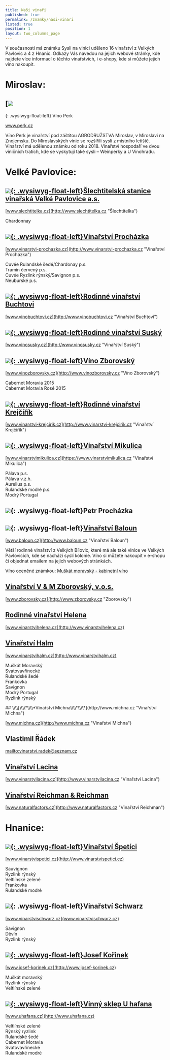 ```yaml
---
title: Naši vinaři
published: true
permalink: /znamky/nasi-vinari
listed: true
position: 1
layout: two_columns_page
---
```

V současnosti má známku Sysli na vinici uděleno 16 vinařství z Velkých
Pavlovic a 4 z Hnanic. Odkazy Vás navedou na jejich webové stránky, kde
najdete více informací o těchto vinařstvích, i e-shopy, kde si můžete
jejich víno nakoupit.

# Miroslav:

## [![](/media/img_0917_m.jpg)
{: .wysiwyg-float-left} Víno Perk

www.perk.cz

Víno Perk je vinařství pod záštitou AGRODRUŽSTVA Miroslav, v Miroslavi na Znojemsku. Do Miroslavských vinic se rozšířili sysli z místního letiště. Vinařství má udělenou známku od roku 2018. Vinařství hospodaří ve dvou viničních tratích, kde se vyskytují také sysli – Weinperky a U Vinohradu. 

<div class="clearfix"></div>

# Velké Pavlovice:

## [![](/media/IMG_2970_slechtitelka.jpg){: .wysiwyg-float-left}**Šlechtitelská stanice vinařská Velké Pavlovice a.s.**](http://www.slechtitelka.cz "Šlechtitelka")

[www.slechtitelka.cz](http://www.slechtitelka.cz "Šlechtitelka")

Chardonnay

<div class="clearfix"></div>

## [![](/media/IMG_2973_300.jpg){: .wysiwyg-float-left}**Vinařství Procházka**](http://www.vinarstvi-prochazka.cz "Vinařství Procházka")

[www.vinarstvi-prochazka.cz](http://www.vinarstvi-prochazka.cz "Vinařství Procházka")

Cuvée Rulandské šedé/Chardonay p.s.\
Tramín červený p.s.\
Cuvée Ryzlink rýnský/Savignon p.s.\
Neuburské p.s.

<div class="clearfix"></div>

## [![](/media/IMG_2981_buchtovi.jpg){: .wysiwyg-float-left}R**odinné vinařství Buchtovi**](http://www.vinobuchtovi.cz "Vinařství Buchtovi")

[www.vinobuchtovi.cz](http://www.vinobuchtovi.cz "Vinařství Buchtovi")

<div class="clearfix"></div>

## [![](/media/IMG_2986.jpg){: .wysiwyg-float-left}**Rodinné vinařství Suský**](http://www.vinosusky.cz "Vinařství Suský")

[www.vinosusky.cz](http://www.vinosusky.cz "Vinařství Suský")

<div class="clearfix"></div>

## [![](/media/IMG_2995_lzborovsky_300.jpg){: .wysiwyg-float-left}**Víno Zborovský**](http://www.vinozborovsky.cz "Víno Zborovský")

[www.vinozborovsky.cz](http://www.vinozborovsky.cz "Víno Zborovský")

Cabernet Moravia 2015\
Cabernet Moravia Rosé 2015

<div class="clearfix"></div>

## [![](/media/IMG_3007_krejcirik_a_300.jpg){: .wysiwyg-float-left}**Rodinné vinařství Krejčiřík**](http://www.vinarstvi-krejcirik.cz "Vinařství Krejčiřík")

[www.vinarstvi-krejcirik.cz](http://www.vinarstvi-krejcirik.cz "Vinařství Krejčiřík")

<div class="clearfix"></div>

## [![](/media/VP_Mikulica_IMGP9275_300.jpg){: .wysiwyg-float-left}**Vinařství Mikulica**](https://www.vinarstvimikulica.cz "Vinařství Mikulica")

[www.vinarstvimikulica.cz](https://www.vinarstvimikulica.cz "Vinařství Mikulica")

Pálava p.s.\
Pálava v.z.h.\
Aurelius p.s.\
Rulandské modré p.s.\
Modrý Portugal

<div class="clearfix"></div>

## ![](/media/IMG_3020.jpg){: .wysiwyg-float-left}**Petr Procházka**

<div class="clearfix"></div>

## ![](/media/img_3016_baloun_02_300.jpg){: .wysiwyg-float-left}[**Vinařství Baloun**](http://www.baloun.cz "Vinařství Baloun")

[www.baloun.cz](http://www.baloun.cz "Vinařství Baloun")

Větší rodinné vinařství z Velkých Bílovic, které má ale také vinice ve Velkých Pavlovicích, kde se nachází syslí kolonie. Víno si můžete nakoupit v e-shopu či objednat emailem na jejich webových stránkách. 

Víno oceněné známkou: [Muškát moravský - kabinetní víno](http://www.baloun.cz/Galerie-vin/Bila-vina/2013-(3)/Muskat-Moravsky.aspx)

<div class="clearfix"></div>

## [**Vinařství V & M Zborovský, v.o.s.**](http://www.zborovsky.cz "Zborovsky")

[www.zborovsky.cz](http://www.zborovsky.cz "Zborovsky")

<div class="clearfix"></div>

## [**Rodinné vinařství Helena**](http://www.vinarstvihelena.cz)

[www.vinarstvihelena.cz](http://www.vinarstvihelena.cz)

<div class="clearfix"></div>

## [**Vinařství Halm**](http://www.vinarstvihalm.cz)

[www.vinarstvihalm.cz](http://www.vinarstvihalm.cz)

Muškát Moravský\
Svatovavřinecké\
Rulandské šedé\
Frankovka\
Savignon\
Modrý Portugal\
Ryzlink rýnský

<div class="clearfix"></div>
## \\\\[\\\\*\\\\*Vinařství Michna\\\\*\\\\*](http://www.michna.cz "Vinařství Michna")

[www.michna.cz](http://www.michna.cz "Vinařství Michna")

<div class="clearfix"></div>

## **Vlastimil Řádek**

<mailto:vinarstvi.radek@seznam.cz>

<div class="clearfix"></div>

## [**Vinařství Lacina**](http://www.vinarstvilacina.cz "Vinařství Lacina")

[www.vinarstvilacina.cz](http://www.vinarstvilacina.cz "Vinařství Lacina")

<div class="clearfix"></div>

## [**Vinařství Reichman & Reichman**](http://www.naturalfactors.cz "Vinařství Reichman")

[www.naturalfactors.cz](http://www.naturalfactors.cz "Vinařství Reichman")

<div class="clearfix"></div>

# Hnanice:

## [![](/media/IMG_6105_300.JPG){: .wysiwyg-float-left}**Vinařství Špetíci**](http://www.vinarstvispetici.cz)

[www.vinarstvispetici.cz](http://www.vinarstvispetici.cz)

Sauvignon\
Ryzlink rýnský\
Veltlínské zelené\
Frankovka\
Rulandské modré

<div class="clearfix"></div>

## ![](/media/IMG_6094_b_300.JPG){: .wysiwyg-float-left}**Vinařství Schwarz**

[www.vinarstvischwarz.cz](www.vinarstvischwarz.cz)

Savignon\
Děvín\
Ryzlink rýnský

<div class="clearfix"></div>

## [![](/media/H_Ko__nek_Vinice_To_na_300.JPG){: .wysiwyg-float-left}**Josef Kořínek**](http://www.josef-korinek.cz)

[www.josef-korinek.cz](http://www.josef-korinek.cz)

Muškát moravský\
Ryzlink rýnský\
Veltlínské zelené

<div class="clearfix"></div>

## [![](/media/U_HAFANA_VINOBRANI_300.jpg){: .wysiwyg-float-left}**Vinný sklep U hafana**](http://www.uhafana.cz)

[www.uhafana.cz](http://www.uhafana.cz)

Veltlínské zelené\
Rýnský ryzlink\
Rulandské šedé\
Cabernet Moravia\
Svatovavřinecké\
Rulandské modré

